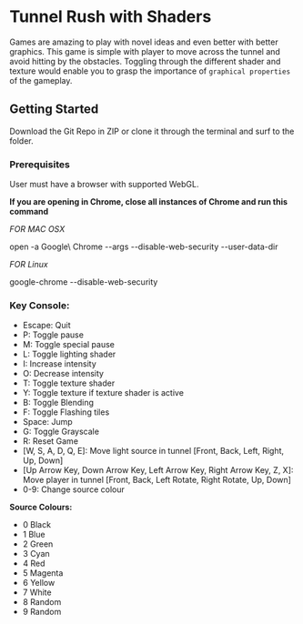 # Tunnel Rush with Shaders

Games are amazing to play with novel ideas and even better with better graphics. This game is simple with player to move across the tunnel and avoid hitting by the obstacles. Toggling through the different shader and texture would enable you to grasp the importance of `graphical properties` of the gameplay.

## Getting Started

Download the Git Repo in ZIP or clone it through the terminal and surf to the folder.

### **Prerequisites**

User must have a browser with supported WebGL.

**If you are opening in Chrome, close all instances of Chrome and run this command**

*FOR MAC OSX*

open -a Google\ Chrome --args --disable-web-security --user-data-dir

*FOR Linux*

google-chrome --disable-web-security

### **Key Console:**
- Escape: Quit
- P: Toggle pause
- M: Toggle special pause
- L: Toggle lighting shader
- I: Increase intensity
- O: Decrease intensity
- T: Toggle texture shader
- Y: Toggle texture if texture shader is active
- B: Toggle Blending
- F: Toggle Flashing tiles
- Space: Jump
- G: Toggle Grayscale
- R: Reset Game
- [W, S, A, D, Q, E]: Move light source in tunnel [Front, Back, Left, Right, Up, Down]
- [Up Arrow Key, Down Arrow Key, Left Arrow Key, Right Arrow Key, Z, X]: Move player in tunnel [Front, Back, Left Rotate, Right Rotate, Up, Down]
- 0-9: Change source colour

**Source Colours:**
- 0 Black
- 1 Blue
- 2 Green
- 3 Cyan
- 4 Red
- 5 Magenta
- 6 Yellow
- 7 White
- 8 Random
- 9 Random
